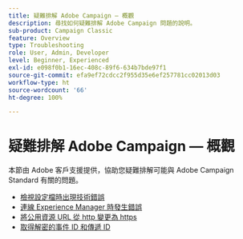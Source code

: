 ```yaml
---
title: 疑難排解 Adobe Campaign — 概觀
description: 尋找如何疑難排解 Adobe Campaign 問題的說明。
sub-product: Campaign Classic
feature: Overview
type: Troubleshooting
role: User, Admin, Developer
level: Beginner, Experienced
exl-id: e098f0b1-16ec-408c-89f6-634b7bde97f1
source-git-commit: efa9ef72cdcc2f955d35e6ef257781cc02013d03
workflow-type: ht
source-wordcount: '66'
ht-degree: 100%

---
```


# 疑難排解 Adobe Campaign — 概觀

本節由 Adobe 客戶支援提供，協助您疑難排解可能與 Adobe Campaign Standard 有關的問題。

* [檢視設定檔時出現技術錯誤](/help/troubleshoot/technical-error-while-viewing-profile.md)
* [連線 Experience Manager 時發生錯誤](/help/troubleshoot/error-aem-connection.md)
* [將公用資源 URL 從 http 變更為 https](/help/troubleshoot/change-public-resource-url.md)
* [取得解密的事件 ID 和傳遞 ID](/help/troubleshoot/decrypted-eventid-and-deliveryid.md)

